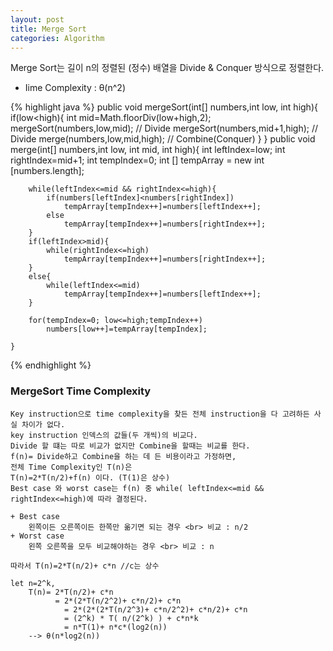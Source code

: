 ```yaml
---
layout: post
title: Merge Sort
categories: Algorithm
---
```

Merge Sort는 길이 n의 정렬된 (정수) 배열을 Divide & Conquer 방식으로 정렬한다.
+ Iime Complexity : θ(n^2)

{% highlight java %}
public void mergeSort(int[] numbers,int low, int high){
		if(low<high){
			int mid=Math.floorDiv(low+high,2);
			mergeSort(numbers,low,mid); // Divide
			mergeSort(numbers,mid+1,high); // Divide
			merge(numbers,low,mid,high); // Combine(Conquer)
		}
	}
	public void merge(int[] numbers,int low, int mid, int high){
		int leftIndex=low;
		int rightIndex=mid+1;
		int tempIndex=0;
		int [] tempArray = new int [numbers.length];

		while(leftIndex<=mid && rightIndex<=high){
			if(numbers[leftIndex]<numbers[rightIndex])
				tempArray[tempIndex++]=numbers[leftIndex++];
			else
				tempArray[tempIndex++]=numbers[rightIndex++];
		}
		if(leftIndex>mid){
			while(rightIndex<=high)
				tempArray[tempIndex++]=numbers[rightIndex++];
		}
		else{
			while(leftIndex<=mid)
				tempArray[tempIndex++]=numbers[leftIndex++];
		}

		for(tempIndex=0; low<=high;tempIndex++)
			numbers[low++]=tempArray[tempIndex];

	}
{% endhighlight %}

### MergeSort Time Complexity

	Key instruction으로 time complexity을 찾든 전체 instruction을 다 고려하든 사실 차이가 없다.
	key instruction 인덱스의 값들(두 개씩)의 비교다.
	Divide 할 떄는 따로 비교가 없지만 Combine을 할때는 비교를 한다.
	f(n)= Divide하고 Combine을 하는 데 든 비용이라고 가정하면,
	전체 Time Complexity인 T(n)은
	T(n)=2*T(n/2)+f(n) 이다. (T(1)은 상수)
	Best case 와 worst case는 f(n) 중 while( leftIndex<=mid && rightIndex<=high)에 따라 결정된다.

	+ Best case
		왼쪽이든 오른쪽이든 한쪽만 옮기면 되는 경우 <br> 비교 : n/2
	+ Worst case
		왼쪽 오른쪽을 모두 비교해야하는 경우 <br> 비교 : n

	따라서 T(n)=2*T(n/2)+ c*n //c는 상수

	let n=2^k,
		T(n)= 2*T(n/2)+ c*n
			  = 2*(2*T(n/2^2)+ c*n/2)+ c*n
				= 2*(2*(2*T(n/2^3)+ c*n/2^2)+ c*n/2)+ c*n
				= (2^k) * T( n/(2^k) ) + c*n*k
				= n*T(1)+ n*c*(log2(n))
		--> θ(n*log2(n))
